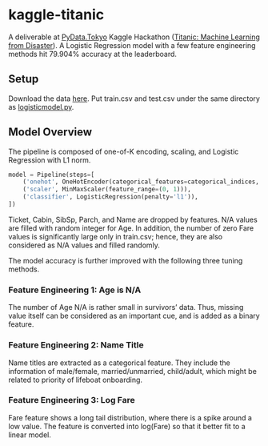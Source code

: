 # kaggle-titanic
A deliverable at [PyData.Tokyo](https://pydata.tokyo/) Kaggle Hackathon ([Titanic: Machine Learning from Disaster](https://www.kaggle.com/c/titanic-gettingStarted)). A Logistic Regression model with a few feature engineering methods hit 79.904% accuracy at the leaderboard.

## Setup
Download the data [here](https://www.kaggle.com/c/titanic-gettingStarted/data). Put train.csv and test.csv under the same directory as [logisticmodel.py](https://github.com/g-votte/kaggle-titanic/blob/master/logisticmodel.py).

## Model Overview
The pipeline is composed of one-of-K encoding, scaling, and Logistic Regression with L1 norm.
```python
model = Pipeline(steps=[
    ('onehot', OneHotEncoder(categorical_features=categorical_indices, sparse=False, n_values=17)),
    ('scaler', MinMaxScaler(feature_range=(0, 1))),
    ('classifier', LogisticRegression(penalty='l1')),
])
```

Ticket, Cabin, SibSp, Parch, and Name are dropped by features. N/A values are filled with random integer for Age. In addition, the number of zero Fare values is significantly large only in train.csv; hence, they are also considered as N/A values and filled randomly.

The model accuracy is further improved with the following three tuning methods.

### Feature Engineering 1: Age is N/A
The number of Age N/A is rather small in survivors’ data. Thus, missing value itself can be considered as an important cue, and is added as a binary feature. 

### Feature Engineering 2: Name Title
Name titles are extracted as a categorical feature. They include the information of male/female, married/unmarried, child/adult, which might be related to priority of lifeboat onboarding.

### Feature Engineering 3: Log Fare
Fare feature shows a long tail distribution, where there is a spike around a low value. The feature is converted into log(Fare) so that it better fit to a linear model.
